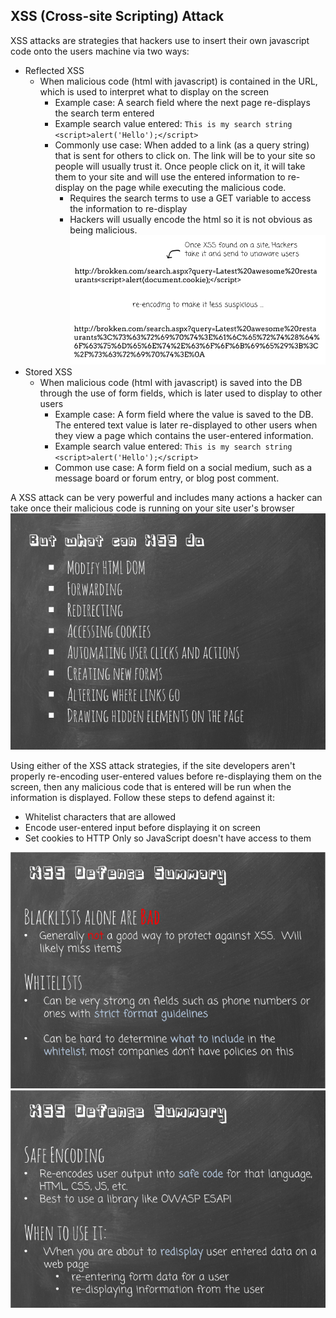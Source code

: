 ## XSS (Cross-site Scripting) Attack

XSS attacks are strategies that hackers use to insert their own javascript code onto the users machine via two ways:

* Reflected XSS
  * When malicious code (html with javascript) is contained in the URL, which is used to interpret what to display on the screen
    * Example case: A search field where the next page re-displays the search term entered
    * Example search value entered: `This is my search string <script>alert('Hello');</script>`
    * Commonly use case: When added to a link (as a query string) that is sent for others to click on. The link will be to your site so people will usually trust it. Once people click on it, it will take them to your site and will use the entered information to re-display on the page while executing the malicious code.
      * Requires the search terms to use a GET variable to access the information to re-display
      * Hackers will usually encode the html so it is not obvious as being malicious.
      ![Encoded malicious code](https://github.com/zeckdude/code-references/blob/master/img/security/xss-reflected-encoded.png)
* Stored XSS
  * When malicious code (html with javascript) is saved into the DB through the use of form fields, which is later used to display to other users
    * Example case: A form field where the value is saved to the DB. The entered text value is later re-displayed to other users when they view a page which contains the user-entered information.
    * Example search value entered: `This is my search string <script>alert('Hello');</script>`
    * Common use case: A form field on a social medium, such as a message board or forum entry, or blog post comment.

A XSS attack can be very powerful and includes many actions a hacker can take once their malicious code is running on your site user's browser
![XSS downsides](https://github.com/zeckdude/code-references/blob/master/img/security/xss-downsides.png)

Using either of the XSS attack strategies, if the site developers aren't properly re-encoding user-entered values before re-displaying them on the screen, then any malicious code that is entered will be run when the information is displayed. Follow these steps to defend against it:

* Whitelist characters that are allowed
* Encode user-entered input before displaying it on screen
* Set cookies to HTTP Only so JavaScript doesn't have access to them

![XSS defense summary 1](https://github.com/zeckdude/code-references/blob/master/img/security/xss-defense-summary-1.png)
![XSS defense summary 2](https://github.com/zeckdude/code-references/blob/master/img/security/xss-defense-summary-2.png)
